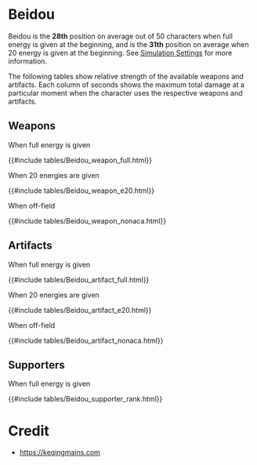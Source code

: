 # Beidou

Beidou is the **28th** position on average out of 50
characters when full energy is given at the beginning, and is the
**31th** position on average when 20 energy is given at the
beginning. See [Simulation Settings](./simulation_settings.md) for more
information.

The following tables show relative strength of the available weapons and
artifacts. Each column of seconds shows the maximum total damage at a
particular moment when the character uses the respective weapons and
artifacts.

## Weapons

When full energy is given

{{#include tables/Beidou_weapon_full.html}}

When 20 energies are given

{{#include tables/Beidou_weapon_e20.html}}

When off-field

{{#include tables/Beidou_weapon_nonaca.html}}

## Artifacts

When full energy is given

{{#include tables/Beidou_artifact_full.html}}

When 20 energies are given

{{#include tables/Beidou_artifact_e20.html}}

When off-field

{{#include tables/Beidou_artifact_nonaca.html}}

## Supporters

When full energy is given

{{#include tables/Beidou_supporter_rank.html}}

# Credit

- <https://keqingmains.com>
